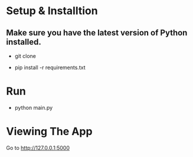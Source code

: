 # Setup & Installtion

## Make sure you have the latest version of Python installed.

* git clone <repo-url>

* pip install -r requirements.txt

# Run
  
* python main.py

# Viewing The App

Go to http://127.0.0.1:5000

